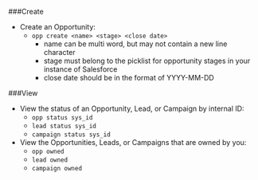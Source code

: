 ###Create
* Create an Opportunity:
    * `opp create <name> <stage> <close date>`
        * name can be multi word, but may not contain a new line character
        * stage must belong to the picklist for opportunity stages in your instance of Salesforce
        * close date should be in the format of YYYY-MM-DD

###View
* View the status of an Opportunity, Lead, or Campaign by internal ID:
    * `opp status sys_id`
    * `lead status sys_id`
    * `campaign status sys_id`
* View the Opportunities, Leads, or Campaigns that are owned by you:
    * `opp owned`
    * `lead owned`
    * `campaign owned`